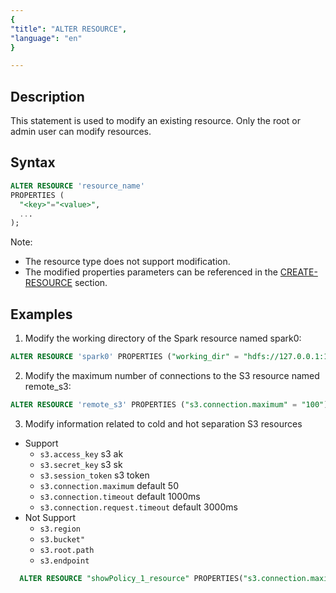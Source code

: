 ```yaml
---
{
"title": "ALTER RESOURCE",
"language": "en"
}

---
```


<!--
Licensed to the Apache Software Foundation (ASF) under one
or more contributor license agreements. See the NOTICE file
distributed with this work for additional information
regarding copyright ownership. The ASF licenses this file
to you under the Apache License, Version 2.0 (the
"License"); you may not use this file except in compliance
with the License. You may obtain a copy of the License at

  http://www.apache.org/licenses/LICENSE-2.0

Unless required by applicable law or agreed to in writing,
software distributed under the License is distributed on an
"AS IS" BASIS, WITHOUT WARRANTIES OR CONDITIONS OF ANY
KIND, either express or implied. See the License for the
specific language governing permissions and limitations
under the License.
-->

## Description

This statement is used to modify an existing resource. Only the root or admin user can modify resources.

## Syntax

```sql
ALTER RESOURCE 'resource_name'
PROPERTIES (
  "<key>"="<value>", 
  ...
);
```

Note: 
- The resource type does not support modification.
- The modified properties parameters can be referenced in the [CREATE-RESOURCE](./CREATE-RESOURCE.md) section.

## Examples

1. Modify the working directory of the Spark resource named spark0:

```sql
ALTER RESOURCE 'spark0' PROPERTIES ("working_dir" = "hdfs://127.0.0.1:10000/tmp/doris_new");
```

2. Modify the maximum number of connections to the S3 resource named remote_s3:

```sql
ALTER RESOURCE 'remote_s3' PROPERTIES ("s3.connection.maximum" = "100");
```

3. Modify information related to cold and hot separation S3 resources

- Support
  - `s3.access_key`  s3 ak
  - `s3.secret_key`  s3 sk
  - `s3.session_token` s3 token
  - `s3.connection.maximum` default 50
  - `s3.connection.timeout` default 1000ms
  - `s3.connection.request.timeout` default 3000ms
- Not Support
  - `s3.region`
  - `s3.bucket"`
  - `s3.root.path`
  - `s3.endpoint`

```sql
  ALTER RESOURCE "showPolicy_1_resource" PROPERTIES("s3.connection.maximum" = "1111");
```